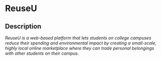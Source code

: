# ReuseU
 
 ## Description
 _ReuseU is a web-based platform that lets students on college campuses reduce their spending and environmental impact by creating a small-scale, highly local online marketplace where they can trade personal belongings with other students on their campus._